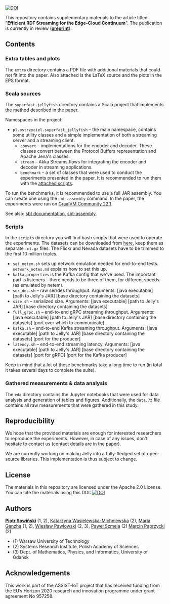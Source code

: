 [![DOI](https://zenodo.org/badge/508663926.svg)](https://zenodo.org/badge/latestdoi/508663926)

This repository contains supplementary materials to the article titled "**Efficient RDF Streaming for the Edge-Cloud Continuum**". The publication is currently in review (**[preprint](https://arxiv.org/abs/2207.04439)**).

## Contents

### Extra tables and plots

The `extra` directory contains a PDF file with additional materials that could not fit into the paper. Also attached is the LaTeX source and the plots in the EPS format.

### Scala sources

The `superfast-jellyfish` directory contains a Scala project that implements the method described in the paper.

Namespaces in the project:
* `pl.ostrzyciel.superfast_jellyfish` – the main namespace, contains some utility classes and a simple implementation of both a streaming server and a streaming client.
  * `convert` – implementations for the encoder and decoder. These classes convert between the Protocol Buffers representation and Apache Jena's classes.
  * `stream` – Akka Streams flows for integrating the encoder and decoder in streaming applications.
  * `benchmark` – a set of classes that were used to conduct the experiments presented in the paper. It is recommended to run them with the [attached scripts](#Scripts).

To run the benchmarks, it is recommended to use a full JAR assembly. You can create one using the `sbt assembly` command. In the paper, the experiments were ran on [GraalVM Community 22.1](https://www.graalvm.org/downloads/).

See also: [sbt documentation](https://www.scala-sbt.org/), [sbt-assembly](https://github.com/sbt/sbt-assembly).

### Scripts

In the `scripts` directory you will find bash scripts that were used to operate the experiments. The datasets can be downloaded from [here](http://purl.org/net/ro-eri-ISWC14), keep them as separate `.nt.gz` files. The Flickr and Nevada datasets have to be trimmed to the first 10 million triples.

* `set_netem.sh` sets up network emulation needed for end-to-end tests. `network_notes.md` explains how to set this up.
* `kafka.properties` is the Kafka config that we've used. The important part is listeners – there needs to be three of them, for different speeds (as emulated by netem).
* `ser_des.sh` – raw ser/des throughput. Arguments: [java executable] [path to Jelly's JAR] [base directory containing the datasets]
* `size.sh` – serialized size. Arguments: [java executable] [path to Jelly's JAR] [base directory containing the datasets]
* `full_grpc.sh` – end-to-end gRPC streaming throughput. Arguments: [java executable] [path to Jelly's JAR] [base directory containing the datasets] [port over which to communicate]
* `kafka.sh` – end-to-end Kafka streaming throughput. Arguments: [java executable] [path to Jelly's JAR] [base directory containing the datasets] [port for the producer]
* `latency.sh` – end-to-end streaming latency. Arguments: [java executable] [path to Jelly's JAR] [base directory containing the datasets] [port for gRPC] [port for the Kafka producer]

Keep in mind that a lot of these benchmarks take a long time to run (in total it takes several days to complete the suite).

### Gathered measurements & data analysis

The `eda` directory contains the Jupyter notebooks that were used for data analysis and generation of tables and figures. Additionally, the `data.7z` file contains all raw measurements that were gathered in this study.

## Reproducibility

We hope that the provided materials are enough for interested researchers to reproduce the experiments. However, in case of any issues, don't hesitate to contact us (contact details are in the paper).

We are currently working on making Jelly into a fully-fledged set of open-source libraries. This implementation is thus subject to change.

## License

The materials in this repository are licensed under the Apache 2.0 License. You can cite the materials using this DOI: [![DOI](https://zenodo.org/badge/508663926.svg)](https://zenodo.org/badge/latestdoi/508663926)

## Authors

**[Piotr Sowiński](https://orcid.org/0000-0002-2543-9461)** (1, 2), [Katarzyna Wasielewska-Michniewska](https://orcid.org/0000-0002-3763-2373) (2), [Maria Ganzha](https://orcid.org/0000-0001-7714-4844) (1, 2), [Wiesław Pawłowski](https://orcid.org/0000-0002-5105-8873) (2, 3), [Paweł Szmeja](https://orcid.org/0000-0003-0869-3836) (2) [Marcin Paprzycki](https://orcid.org/0000-0002-8069-2152) (2)

* (1) Warsaw University of Technology
* (2) Systems Research Institute, Polish Academy of Sciences
* (3) Dept. of Mathematics, Physics, and Informatics, University of Gdańsk

## Acknowledgements

This work is part of the ASSIST-IoT project that has received funding from the EU’s Horizon 2020 research and innovation programme under grant agreement No 957258.

